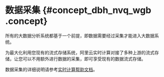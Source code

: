 # 数据采集 {#concept_dbh_nvq_wgb .concept}

所有的大数据分析系统都基于一个前提，即数据需要经过采集才能进入大数据系统。

为最大化利用您现有的流式存储系统，阿里云实时计算对接了多种上游的流式存储，让您可以不用额外进行数据的采集，即可享受现有的数据流式存储。

数据采集的详细说明请参考[实时计算帮助文档](../../../../../cn.zh-CN/使用指南/数据存储/数据存储概述.md#)。

